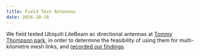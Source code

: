 ```yaml
---
title: Field Test Antennas
date: 2016-10-16
---
```


We field tested Ubiquiti LiteBeam ac directional antennas at [Tommy Thompson park](http://www.openstreetmap.org/way/189780702#map=13/43.6328/-79.3324), in order to determine the feasibility of using them for multi-kilometre mesh links, and [recorded our findings](https://github.com/tomeshnet/documents/blob/master/meeting_notes/20161015_gigabit-link-field-test.md).
